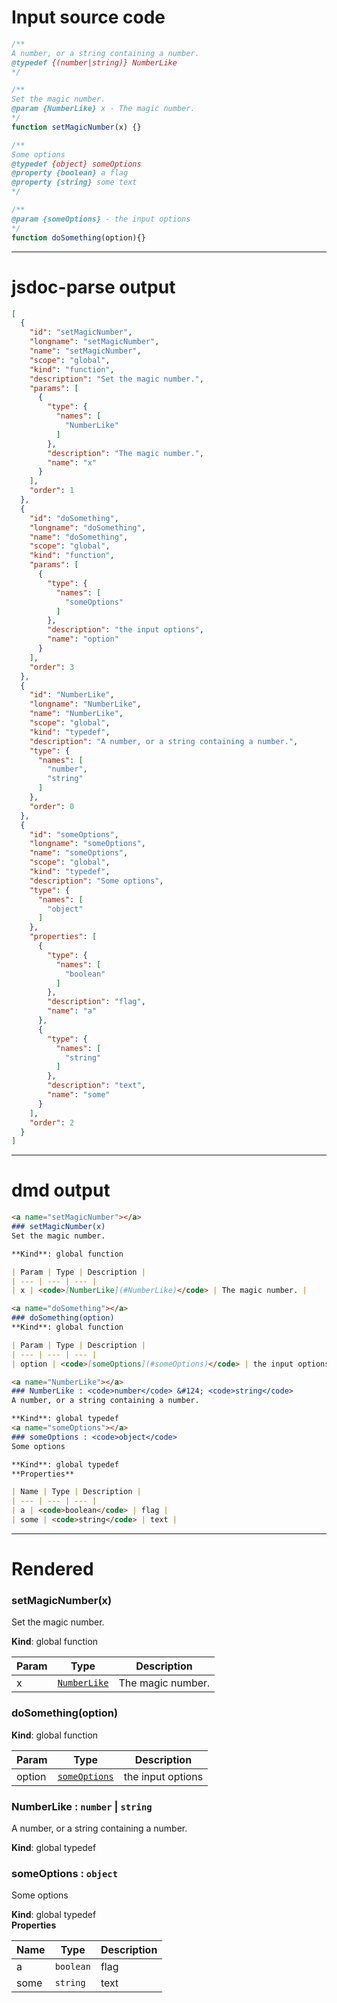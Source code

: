 # Input source code
```js
/**
A number, or a string containing a number.
@typedef {(number|string)} NumberLike
*/

/**
Set the magic number.
@param {NumberLike} x - The magic number.
*/
function setMagicNumber(x) {}

/**
Some options
@typedef {object} someOptions
@property {boolean} a flag
@property {string} some text
*/

/**
@param {someOptions} - the input options
*/
function doSomething(option){}

```

* * * 

# jsdoc-parse output
```json
[
  {
    "id": "setMagicNumber",
    "longname": "setMagicNumber",
    "name": "setMagicNumber",
    "scope": "global",
    "kind": "function",
    "description": "Set the magic number.",
    "params": [
      {
        "type": {
          "names": [
            "NumberLike"
          ]
        },
        "description": "The magic number.",
        "name": "x"
      }
    ],
    "order": 1
  },
  {
    "id": "doSomething",
    "longname": "doSomething",
    "name": "doSomething",
    "scope": "global",
    "kind": "function",
    "params": [
      {
        "type": {
          "names": [
            "someOptions"
          ]
        },
        "description": "the input options",
        "name": "option"
      }
    ],
    "order": 3
  },
  {
    "id": "NumberLike",
    "longname": "NumberLike",
    "name": "NumberLike",
    "scope": "global",
    "kind": "typedef",
    "description": "A number, or a string containing a number.",
    "type": {
      "names": [
        "number",
        "string"
      ]
    },
    "order": 0
  },
  {
    "id": "someOptions",
    "longname": "someOptions",
    "name": "someOptions",
    "scope": "global",
    "kind": "typedef",
    "description": "Some options",
    "type": {
      "names": [
        "object"
      ]
    },
    "properties": [
      {
        "type": {
          "names": [
            "boolean"
          ]
        },
        "description": "flag",
        "name": "a"
      },
      {
        "type": {
          "names": [
            "string"
          ]
        },
        "description": "text",
        "name": "some"
      }
    ],
    "order": 2
  }
]
```

* * * 

# dmd output
```markdown
<a name="setMagicNumber"></a>
### setMagicNumber(x)
Set the magic number.

**Kind**: global function  

| Param | Type | Description |
| --- | --- | --- |
| x | <code>[NumberLike](#NumberLike)</code> | The magic number. |

<a name="doSomething"></a>
### doSomething(option)
**Kind**: global function  

| Param | Type | Description |
| --- | --- | --- |
| option | <code>[someOptions](#someOptions)</code> | the input options |

<a name="NumberLike"></a>
### NumberLike : <code>number</code> &#124; <code>string</code>
A number, or a string containing a number.

**Kind**: global typedef  
<a name="someOptions"></a>
### someOptions : <code>object</code>
Some options

**Kind**: global typedef  
**Properties**

| Name | Type | Description |
| --- | --- | --- |
| a | <code>boolean</code> | flag |
| some | <code>string</code> | text |

```

* * * 

# Rendered
<a name="setMagicNumber"></a>
### setMagicNumber(x)
Set the magic number.

**Kind**: global function  

| Param | Type | Description |
| --- | --- | --- |
| x | <code>[NumberLike](#NumberLike)</code> | The magic number. |

<a name="doSomething"></a>
### doSomething(option)
**Kind**: global function  

| Param | Type | Description |
| --- | --- | --- |
| option | <code>[someOptions](#someOptions)</code> | the input options |

<a name="NumberLike"></a>
### NumberLike : <code>number</code> &#124; <code>string</code>
A number, or a string containing a number.

**Kind**: global typedef  
<a name="someOptions"></a>
### someOptions : <code>object</code>
Some options

**Kind**: global typedef  
**Properties**

| Name | Type | Description |
| --- | --- | --- |
| a | <code>boolean</code> | flag |
| some | <code>string</code> | text |

